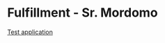 # Fulfillment - Sr. Mordomo

[Test application](https://assistant.google.com/services/a/uid/0000003c4420b60f?hl=pt-BR)
